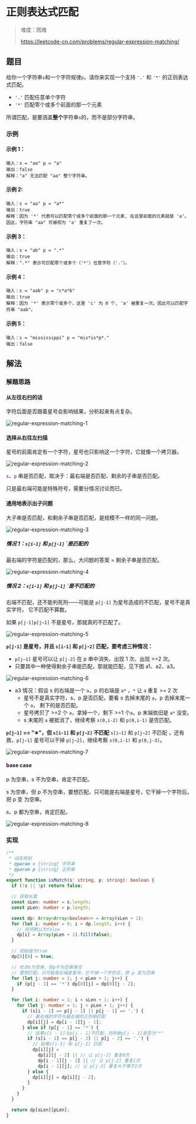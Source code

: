 # 正则表达式匹配

> 难度：困难
>
> https://leetcode-cn.com/problems/regular-expression-matching/

## 题目

给你一个字符串`s`和一个字符规律`p`，请你来实现一个支持 `'.'` 和 `'*'` 的正则表达
式匹配。

- `'.'` 匹配任意单个字符
- `'*'` 匹配零个或多个前面的那一个元素

所谓匹配，是要涵盖**整个**字符串`s`的，而不是部分字符串。

### 示例

#### 示例 1：

```
输入：s = "aa" p = "a"
输出：false
解释："a" 无法匹配 "aa" 整个字符串。
```

#### 示例 2:

```
输入：s = "aa" p = "a*"
输出：true
解释：因为 '*' 代表可以匹配零个或多个前面的那一个元素, 在这里前面的元素就是 'a'。因此，字符串 "aa" 可被视为 'a' 重复了一次。
```

#### 示例 3：

```
输入：s = "ab" p = ".*"
输出：true
解释：".*" 表示可匹配零个或多个（'*'）任意字符（'.'）。
```

#### 示例 4：

```
输入：s = "aab" p = "c*a*b"
输出：true
解释：因为 '*' 表示零个或多个，这里 'c' 为 0 个, 'a' 被重复一次。因此可以匹配字符串 "aab"。
```

#### 示例 5：

```
输入：s = "mississippi" p = "mis*is*p*."
输出：false
```

## 解法

### 解题思路

#### 从左往右扫的话

字符后面是否跟着星号会影响结果，分析起来有点复杂。

![regular-expression-matching-1](https://user-images.githubusercontent.com/88995580/159103294-749d501f-fbe6-413f-b7ee-91e2eb0ae192.png)

#### 选择从右往左扫描

星号的前面肯定有一个字符，星号也只影响这一个字符，它就像一个拷贝器。

![regular-expression-matching-2](https://user-images.githubusercontent.com/88995580/159103304-5f39ba3a-3e34-4291-a36c-a75fea8d284d.png)

`s`、`p` 串是否匹配，取决于：最右端是否匹配、剩余的子串是否匹配。

只是最右端可能是特殊符号，需要分情况讨论而已。

#### 通用地表示出子问题

大子串是否匹配，和剩余子串是否匹配，是规模不一样的同一问题。

![regular-expression-matching-3](https://user-images.githubusercontent.com/88995580/159103299-b6785ab7-30d9-4ede-a75a-0e3b258ced95.png)

##### **情况 1：`s[i-1]` 和 `p[j-1]` `是匹配的**

最右端的字符是匹配的，那么，大问题的答案 = 剩余子串是否匹配。

![regular-expression-matching-4](https://user-images.githubusercontent.com/88995580/159103303-46bff88d-dc37-4e94-9a96-60b0351ba846.png)

##### **情况 2：`s[i-1]` 和 `p[j-1]` `是不匹配的**

右端不匹配，还不能判死刑——可能是 `p[j-1]` 为星号造成的不匹配，星号不是真实字符，
它不匹配不算数。

如果 `p[j-1]p[j−1]` 不是星号，那就真的不匹配了。

![regular-expression-matching-5](https://user-images.githubusercontent.com/88995580/159103301-29148616-7352-4f4a-bca9-44d94c32bf25.png)

**`p[j-1]` 是星号，并且 `s[i-1]` 和 `p[j-2]` 匹配，要考虑三种情况：**

- `p[j−1]` 星号可以让 `p[j-2]` 在 p 串中消失、出现 1 次、出现 >=2 次。
- 只要其中一种使得剩余子串能匹配，那就能匹配，见下图 a1、a2、a3。

![regular-expression-matching-6](https://user-images.githubusercontent.com/88995580/159103274-821a8f73-dd39-4bb9-81f7-819b961810f6.png)

- a3 情况：假设 s 的右端是一个 `a`，p 的右端是 `a*` ，`*` 让 `a` 重复 >= 2 次
  - 星号不是真实字符，s、p 是否匹配，要看 s 去掉末尾的 `a`，p 去掉末尾一个 `a`，
    剩下的是否匹配。
  - 星号拷贝了 >=2 个 `a`，拿掉一个，剩下 >=1 个`a`，p 末端依旧是 `a*` 没变。
  - s 末尾的 `a` 被抵消了，继续考察 `s(0,i-2)` 和 `p(0,i-1)` 是否匹配。

**`p[j−1]` == "∗"，但 `s[i-1]` 和 `p[j−2]` 不匹配** `s[i−1]` 和 `p[j−2]` 不匹配
，还有救，`p[j−1]` 星号可以干掉 `p[j−2]`，继续考察 `s(0,i-1)` 和 `p(0,j-3)`。

![regular-expression-matching-7](https://user-images.githubusercontent.com/88995580/159103291-23ccb475-9627-4fac-8980-b7884c182a8b.png)

#### base case

p 为空串，s 不为空串，肯定不匹配。

s 为空串，但 p 不为空串，要想匹配，只可能是右端是星号，它干掉一个字符后，把 p 变
为空串。

s、p 都为空串，肯定匹配。

![regular-expression-matching-8](https://user-images.githubusercontent.com/88995580/159103285-6dada695-4b49-414b-b7a4-be5d5dee5995.png)

### 实现

```typescript
/**
 * 动态规划
 * @param s {string} 字符串
 * @param p {string} 正则串
 */
export function isMatch(s: string, p: string): boolean {
  if (!s || !p) return false;

  // 获取长度
  const sLen: number = s.length;
  const pLen: number = p.length;

  const dp: Array<Array<boolean>> = Array(sLen + 1);
  for (let i: number = 0; i < dp.length; i++) {
    // 将项默认为false
    dp[i] = Array(pLen + 1).fill(false);
  }

  // 初始值为true
  dp[0][0] = true;

  // 检测s为空串，但p不为空串情况
  // 要想匹配，只可能是右端是星号，它干掉一个字符后，把 p 变为空串
  for (let j: number = 1; j < pLen + 1; j++) {
    if (p[j - 1] == '*') dp[0][j] = dp[0][j - 2];
  }

  for (let i: number = 1; i < sLen + 1; i++) {
    for (let j: number = 1; j < pLen + 1; j++) {
      if (s[i - 1] == p[j - 1] || p[j - 1] == '.') {
        // 最右端的字符与最右端的正则相匹配
        dp[i][j] = dp[i - 1][j - 1];
      } else if (p[j - 1] == '*') {
        // 如果s[i - 1]与p[j - 1]不匹配，则判断p[j - 1]是否为"*"
        if (s[i - 1] == p[j - 2] || p[j - 2] == '.') {
          // 如果s[i-1] 和 p[j-2] 匹配
          dp[i][j] =
            dp[i][j - 2] || // 让 p[j-2] 重复0次
            dp[i - 1][j - 2] || // 让 p[j-2] 重复1次
            dp[i - 1][j]; // 让 p[j-2] 重复大于等于2次
        } else {
          dp[i][j] = dp[i][j - 2];
        }
      }
    }
  }

  return dp[sLen][pLen];
}
```

